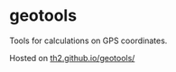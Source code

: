 # geotools

Tools for calculations on GPS coordinates. 

Hosted on [th2.github.io/geotools/](https://th2.github.io/geotools/)
